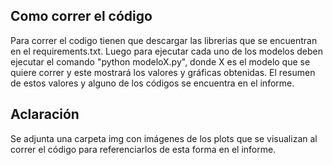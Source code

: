## Como correr el código

Para correr el codigo tienen que descargar las librerias que se encuentran en el requirements.txt. Luego para ejecutar cada uno de los modelos deben ejecutar el comando "python modeloX.py", donde X es el modelo que se quiere correr y este mostrará los valores y gráficas obtenidas. El resumen de estos valores y alguno de los códigos se encuentra en el informe.

## Aclaración
Se adjunta una carpeta img con imágenes de los plots que se visualizan al correr el código para referenciarlos de esta forma en el informe.
